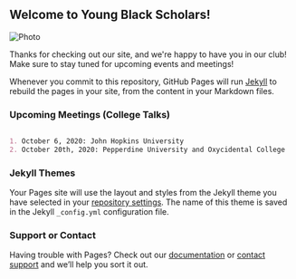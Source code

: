 ## Welcome to Young Black Scholars!
![Photo](file:///home/chronos/u-b385d52a028231d956148779a63e20ad634fd447/MyFiles/Downloads/YBS%20Group%20Photo.png)
<style>
h1 {color: blue;}
</style>
Thanks for checking out our site, and we're happy to have you in our club! Make sure to stay tuned for upcoming events and meetings!

Whenever you commit to this repository, GitHub Pages will run [Jekyll](https://jekyllrb.com/) to rebuild the pages in your site, from the content in your Markdown files.

### Upcoming Meetings (College Talks)

```markdown

1. October 6, 2020: John Hopkins University
2. October 20th, 2020: Pepperdine University and Oxycidental College

```

### Jekyll Themes

Your Pages site will use the layout and styles from the Jekyll theme you have selected in your [repository settings](https://github.com/PrinceOsaji/WHS-Young-Black-Scholars-YBS-/settings). The name of this theme is saved in the Jekyll `_config.yml` configuration file.

### Support or Contact

Having trouble with Pages? Check out our [documentation](https://docs.github.com/categories/github-pages-basics/) or [contact support](https://github.com/contact) and we’ll help you sort it out.
